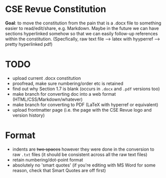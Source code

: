 # CSE Revue Constitution

**Goal**: to move the constitution from the pain that is a .docx file to something easier to read/edit/share, e.g. Markdown.
Maybe in the future we can have sections hyperlinked somehow so that we can easily follow-up references within the
constitution. (Specfically, raw text file --> latex with hyyperref --> pretty hyperlinked pdf)

# TODO
- upload current .docx constitution
- proofread, make sure numbering/order etc is retained
- find out why Section 1.7 is blank (occurs in `.docx` and `.pdf` versions too)
- make branch for converting doc into a web format (HTML/CSS/Markdown/whatever)
- make branch for converting to PDF (LaTeX with hyperref or equivalent)
- upload frontmatter page (i.e. the page with the CSE Revue logo and version history)

# Format
- indents are ~~two spaces~~ however they were done in the conversion to raw `.txt` files (it should be consistent across all the raw text files)
- retain numbering/dot-point format
- absolutely no 'smart quotes' (if you're editing with MS Word for some reason, check that Smart Quotes are off first)
